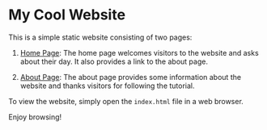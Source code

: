 # My Cool Website

This is a simple static website consisting of two pages:

1. [Home Page](index.html): The home page welcomes visitors to the website and asks about their day. It also provides a link to the about page.

2. [About Page](about.html): The about page provides some information about the website and thanks visitors for following the tutorial.

To view the website, simply open the `index.html` file in a web browser.

Enjoy browsing!